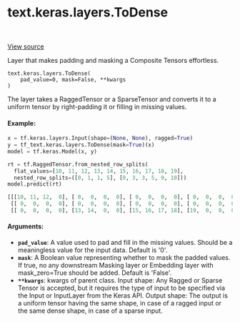 <div itemscope itemtype="http://developers.google.com/ReferenceObject">
<meta itemprop="name" content="text.keras.layers.ToDense" />
<meta itemprop="path" content="Stable" />
<meta itemprop="property" content="__init__"/>
<meta itemprop="property" content="__new__"/>
</div>

# text.keras.layers.ToDense

<!-- Insert buttons and diff -->

<table class="tfo-notebook-buttons tfo-api" align="left">
</table>

<a target="_blank" href="https://github.com/tensorflow/text/tree/master/tensorflow_text/python/keras/layers/todense.py">View
source</a>

Layer that makes padding and masking a Composite Tensors effortless.

<pre class="devsite-click-to-copy prettyprint lang-py tfo-signature-link">
<code>text.keras.layers.ToDense(
    pad_value=0, mask=False, **kwargs
)
</code></pre>

<!-- Placeholder for "Used in" -->

The layer takes a RaggedTensor or a SparseTensor and converts it to a uniform
tensor by right-padding it or filling in missing values.

#### Example:

```python
x = tf.keras.layers.Input(shape=(None, None), ragged=True)
y = tf_text.keras.layers.ToDense(mask=True)(x)
model = tf.keras.Model(x, y)

rt = tf.RaggedTensor.from_nested_row_splits(
  flat_values=[10, 11, 12, 13, 14, 15, 16, 17, 18, 19],
  nested_row_splits=([0, 1, 1, 5], [0, 3, 3, 5, 9, 10]))
model.predict(rt)

[[[10, 11, 12,  0], [ 0,  0,  0,  0], [ 0,  0,  0,  0], [ 0,  0,  0,  0]],
 [[ 0,  0,  0,  0], [ 0,  0,  0,  0], [ 0,  0,  0,  0], [ 0,  0,  0,  0]],
 [[ 0,  0,  0,  0], [13, 14,  0,  0], [15, 16, 17, 18], [19,  0,  0,  0]]]
```

#### Arguments:

*   <b>`pad_value`</b>: A value used to pad and fill in the missing values.
    Should be a meaningless value for the input data. Default is '0'.
*   <b>`mask`</b>: A Boolean value representing whether to mask the padded
    values. If true, no any downstream Masking layer or Embedding layer with
    mask_zero=True should be added. Default is 'False'.
*   <b>`**kwargs`</b>: kwargs of parent class. Input shape: Any Ragged or Sparse
    Tensor is accepted, but it requires the type of input to be specified via
    the Input or InputLayer from the Keras API. Output shape: The output is a
    uniform tensor having the same shape, in case of a ragged input or the same
    dense shape, in case of a sparse input.
